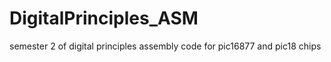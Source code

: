 # DigitalPrinciples_ASM
semester 2 of digital principles assembly code
for pic16877 and pic18 chips

